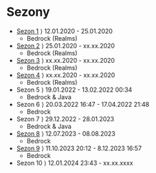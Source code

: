# Sezony

* [Sezon 1](Sezon%201-4) ⟩ 12.01.2020 - 25.01.2020
    * Bedrock (Realms)
* [Sezon 2](Sezon%201-4) ⟩ 25.01.2020 - xx.xx.2020
    * Bedrock (Realms)
* [Sezon 3](Sezon%201-4) ⟩ xx.xx.2020 - xx.xx.2020
    * Bedrock (Realms)
* [Sezon 4](Sezon%201-4) ⟩ xx.xx.2020 - xx.xx.2020
    * Bedrock (Realms)
* Sezon 5 ⟩ 19.01.2022 - 13.02.2022 00:34
    * Bedrock & Java
* Sezon 6 ⟩ 20.03.2022 16:47 - 17.04.2022 21:48
    * Bedrock 
* Sezon 7 ⟩ 29.12.2022 - 28.01.2023
    * Bedrock & Java
* [Sezon 8](https://github.com/Huje22/Sezony/tree/main/Sezon%208) ⟩ 12.07.2023 - 08.08.2023
    * Bedrock 
* [Sezon 9](https://github.com/Huje22/Sezony/tree/main/Sezon%209)  ⟩ 11.10.2023 20:12 - 8.12.2023 16:57
    * Bedrock
* Sezon 10 ⟩ 12.01.2024 23:43 - xx.xx.xxxx
      
